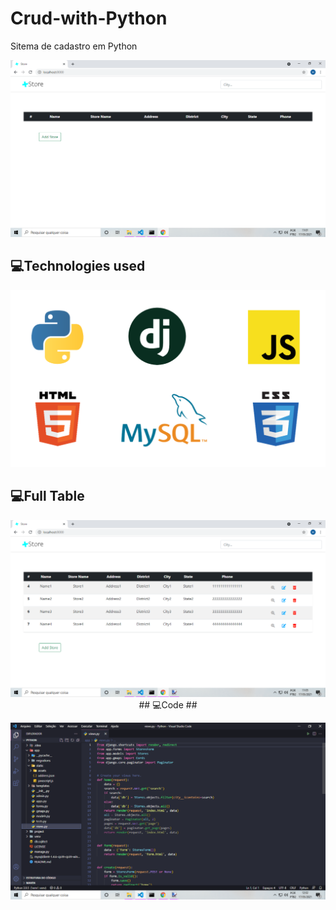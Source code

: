 # Crud-with-Python
 Sitema de cadastro em Python

![Alt text](app/static/assets/index.png?raw=true "Index")
 <br>
## 💻Technologies used  ##

<p align="center">
<img alt="Index Page" src="app/static/assets/tecnologiesfull.png">
 
## 💻Full Table  ##

<p align="center">
<img alt="Index Page" src="app/static/assets/pageRegisterFull.png">
## 💻Code  ##

<p align="center">
<img alt="Index Page" src="app/static/assets/code.png">
